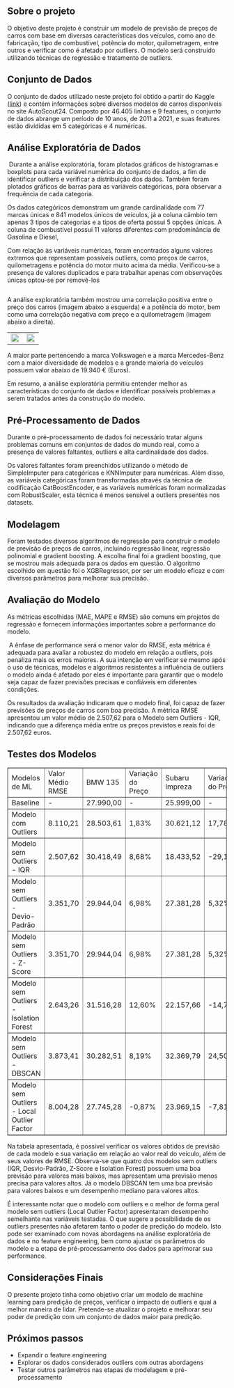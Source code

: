 <p align="center"><img src="https://github.com/gabrielpastega/used-german-cars-price-prediction/blob/main/img/german_cars.png" alt="" /></p>
<h2><strong>Sobre o projeto</strong></h2>
<p>O objetivo deste projeto &eacute; construir um modelo de previs&atilde;o de pre&ccedil;os de carros com base em diversas caracter&iacute;sticas dos ve&iacute;culos, como ano de fabrica&ccedil;&atilde;o, tipo de combust&iacute;vel, pot&ecirc;ncia do motor, quilometragem, entre outros e verificar como &eacute; afetado por outliers. O modelo ser&aacute; constru&iacute;do utilizando t&eacute;cnicas de regress&atilde;o e tratamento de outliers.</p>
<h2><strong>Conjunto de Dados</strong></h2>
<p>O conjunto de dados utilizado neste projeto foi obtido a partir do Kaggle (<a href="https://www.kaggle.com/datasets/ander289386/cars-germany">link</a>) e cont&eacute;m informa&ccedil;&otilde;es sobre diversos modelos de carros dispon&iacute;veis no site AutoScout24. Composto por 46.405 linhas e 9 features, o conjunto de dados abrange um per&iacute;odo de 10 anos, de 2011 a 2021, e suas features est&atilde;o divididas em 5 categ&oacute;ricas e 4 num&eacute;ricas.</p>
<h2><strong>An&aacute;lise Explorat&oacute;ria de Dados</strong></h2>
<p>&nbsp;Durante a an&aacute;lise explorat&oacute;ria, foram plotados gr&aacute;ficos de histogramas e boxplots para cada vari&aacute;vel num&eacute;rica do conjunto de dados, a fim de identificar outliers e verificar a distribui&ccedil;&atilde;o dos dados. Tamb&eacute;m foram plotados gr&aacute;ficos de barras para as vari&aacute;veis categ&oacute;ricas, para observar a frequ&ecirc;ncia de cada categoria.</p>
<p>Os dados categ&oacute;ricos demonstram um grande cardinalidade com 77 marcas &uacute;nicas e 841 modelos &uacute;nicos de ve&iacute;culos, j&aacute; a coluna c&acirc;mbio tem apenas 3 tipos de categorias e a tipos de oferta possui 5 op&ccedil;&otilde;es &uacute;nicas. A coluna de combust&iacute;vel possui 11 valores diferentes com predomin&acirc;ncia de Gasolina e Diesel,&nbsp;</p>
<p>Com rela&ccedil;&atilde;o &agrave;s vari&aacute;veis num&eacute;ricas, foram encontrados alguns valores extremos que representam poss&iacute;veis outliers, como pre&ccedil;os de carros, quilometragens e pot&ecirc;ncia do motor muito acima da m&eacute;dia. Verificou-se a presen&ccedil;a de valores duplicados e para trabalhar apenas com observa&ccedil;&otilde;es &uacute;nicas optou-se por remov&ecirc;-los</p>
<img src="https://github.com/gabrielpastega/used-german-cars-price-prediction/blob/main/img/numerical_boxplot.png" alt="" />
<p>A an&aacute;lise explorat&oacute;ria tamb&eacute;m mostrou uma correla&ccedil;&atilde;o positiva entre o pre&ccedil;o dos carros (imagem abaixo a esquerda) e a pot&ecirc;ncia do motor, bem como uma correla&ccedil;&atilde;o negativa com pre&ccedil;o e a quilometragem (imagem abaixo a direita).&nbsp;</p>
<table style="width: 150%;">
  <tr>
    <td><img src="https://github.com/gabrielpastega/used-german-cars-price-prediction/blob/main/img/reg_price_hp.png" style="width:150%;"></td>
    <td><img src="https://github.com/gabrielpastega/used-german-cars-price-prediction/blob/main/img/reg_price_mileage.png" style="width:150%;"></td>
  </tr>
</table>
<p>A maior parte pertencendo a marca Volkswagen e a marca Mercedes-Benz com a maior diversidade de modelos e a grande maioria do ve&iacute;culos possuem valor abaixo de 19.940 &euro; (Euros).</p>
<p>Em resumo, a an&aacute;lise explorat&oacute;ria permitiu entender melhor as caracter&iacute;sticas do conjunto de dados e identificar poss&iacute;veis problemas a serem tratados antes da constru&ccedil;&atilde;o do modelo.</p>
<h2><strong>Pr&eacute;-Processamento de Dados</strong></h2>
<p>Durante o pr&eacute;-processamento de dados foi necess&aacute;rio tratar alguns problemas comuns em conjuntos de dados do mundo real, como a presen&ccedil;a de valores faltantes, outliers e alta cardinalidade dos dados.</p>
<p>Os valores faltantes foram preenchidos utilizando o m&eacute;todo de SimpleImputer para categ&oacute;ricas e KNNImputer para num&eacute;ricas. Al&eacute;m disso, as vari&aacute;veis categ&oacute;ricas foram transformadas atrav&eacute;s da t&eacute;cnica de codifica&ccedil;&atilde;o CatBoostEncoder, e as vari&aacute;veis num&eacute;ricas foram normalizadas com RobustScaler, esta t&eacute;cnica &eacute; menos sens&iacute;vel a outliers presentes nos datasets.</p>
<h2><strong>Modelagem</strong></h2>
<p>Foram testados diversos algoritmos de regress&atilde;o para construir o modelo de previs&atilde;o de pre&ccedil;os de carros, incluindo regress&atilde;o linear, regress&atilde;o polinomial e gradient boosting. A escolha final foi a gradient boosting, que se mostrou mais adequada para os dados em quest&atilde;o. O algoritmo escolhido em quest&atilde;o foi o XGBRegressor, por ser um modelo eficaz e com diversos par&acirc;metros para melhorar sua precis&atilde;o.</p>
<h2><strong>Avalia&ccedil;&atilde;o do Modelo</strong></h2>
<p>As m&eacute;tricas escolhidas (MAE, MAPE e RMSE) s&atilde;o comuns em projetos de regress&atilde;o e fornecem informa&ccedil;&otilde;es importantes sobre a performance do modelo.&nbsp;</p>
<p>&nbsp;A &ecirc;nfase de performance ser&aacute; o menor valor do RMSE, esta m&eacute;trica &eacute; adequada para avaliar a robustez do modelo em rela&ccedil;&atilde;o a outliers, pois penaliza mais os erros maiores. A sua inten&ccedil;&atilde;o em verificar se mesmo ap&oacute;s o uso de t&eacute;cnicas, modelos e algoritmos resistentes a influ&ecirc;ncia de outliers o modelo ainda &eacute; afetado por eles &eacute; importante para garantir que o modelo seja capaz de fazer previs&otilde;es precisas e confi&aacute;veis em diferentes condi&ccedil;&otilde;es.</p>
<p>Os resultados da avalia&ccedil;&atilde;o indicaram que o modelo final, foi capaz de fazer previs&otilde;es de pre&ccedil;os de carros com boa precis&atilde;o. A m&eacute;trica RMSE apresentou um valor m&eacute;dio de 2.507,62 para o Modelo sem Outliers - IQR, indicando que a diferen&ccedil;a m&eacute;dia entre os pre&ccedil;os previstos e reais foi de 2.507,62 euros.</p>
<h2><strong>Testes dos Modelos</strong></h2>
<table border="1">
<tbody>
<tr>
<td data-sheets-value="{&quot;1&quot;:2,&quot;2&quot;:&quot;Modelos de ML&quot;}">Modelos de ML</td>
<td data-sheets-value="{&quot;1&quot;:2,&quot;2&quot;:&quot;Valor M&eacute;dio RMSE&quot;}" data-sheets-numberformat="{&quot;1&quot;:2,&quot;2&quot;:&quot;#,##0.00&quot;,&quot;3&quot;:1}">Valor M&eacute;dio RMSE</td>
<td data-sheets-value="{&quot;1&quot;:2,&quot;2&quot;:&quot;BMW 135&quot;}" data-sheets-numberformat="{&quot;1&quot;:2,&quot;2&quot;:&quot;#,##0.00&quot;,&quot;3&quot;:1}">BMW 135</td>
<td data-sheets-value="{&quot;1&quot;:2,&quot;2&quot;:&quot;Varia&ccedil;&atilde;o do Preço&quot;}" data-sheets-numberformat="{&quot;1&quot;:2,&quot;2&quot;:&quot;#,##0.00&quot;,&quot;3&quot;:1}">Varia&ccedil;&atilde;o do Preço</td>
<td data-sheets-value="{&quot;1&quot;:2,&quot;2&quot;:&quot;Subaru Impreza&quot;}" data-sheets-numberformat="{&quot;1&quot;:2,&quot;2&quot;:&quot;#,##0.00&quot;,&quot;3&quot;:1}">Subaru Impreza</td>
<td data-sheets-value="{&quot;1&quot;:2,&quot;2&quot;:&quot;Varia&ccedil;&atilde;o do Preço&quot;}" data-sheets-numberformat="{&quot;1&quot;:2,&quot;2&quot;:&quot;#,##0.00&quot;,&quot;3&quot;:1}">Varia&ccedil;&atilde;o do Preço</td>
<td data-sheets-value="{&quot;1&quot;:2,&quot;2&quot;:&quot;Audi A3&quot;}" data-sheets-numberformat="{&quot;1&quot;:2,&quot;2&quot;:&quot;#,##0.00&quot;,&quot;3&quot;:1}">Audi A3</td>
<td data-sheets-value="{&quot;1&quot;:2,&quot;2&quot;:&quot;Varia&ccedil;&atilde;o do Preço&quot;}" data-sheets-numberformat="{&quot;1&quot;:2,&quot;2&quot;:&quot;#,##0.00&quot;,&quot;3&quot;:1}">Varia&ccedil;&atilde;o do Preço</td>
<td data-sheets-value="{&quot;1&quot;:2,&quot;2&quot;:&quot;Mercedes-Benz E 220&quot;}" data-sheets-numberformat="{&quot;1&quot;:2,&quot;2&quot;:&quot;#,##0.00&quot;,&quot;3&quot;:1}">Mercedes-Benz E 220</td>
<td data-sheets-value="{&quot;1&quot;:2,&quot;2&quot;:&quot;Varia&ccedil;&atilde;o do Preço&quot;}" data-sheets-numberformat="{&quot;1&quot;:2,&quot;2&quot;:&quot;#,##0.00&quot;,&quot;3&quot;:1}">Varia&ccedil;&atilde;o do Preço</td>
<td data-sheets-value="{&quot;1&quot;:2,&quot;2&quot;:&quot;Jaguar F-Type&quot;}" data-sheets-numberformat="{&quot;1&quot;:2,&quot;2&quot;:&quot;#,##0.00&quot;,&quot;3&quot;:1}">Jaguar F-Type</td>
<td data-sheets-value="{&quot;1&quot;:2,&quot;2&quot;:&quot;Varia&ccedil;&atilde;o do Preço&quot;}" data-sheets-numberformat="{&quot;1&quot;:2,&quot;2&quot;:&quot;#,##0.00&quot;,&quot;3&quot;:1}">Varia&ccedil;&atilde;o do Preço</td>
</tr>
<tr>
<td data-sheets-value="{&quot;1&quot;:2,&quot;2&quot;:&quot;Baseline&quot;}">Baseline</td>
<td data-sheets-value="{&quot;1&quot;:2,&quot;2&quot;:&quot;-&quot;}" data-sheets-numberformat="{&quot;1&quot;:2,&quot;2&quot;:&quot;#,##0.00&quot;,&quot;3&quot;:1}">-</td>
<td data-sheets-value="{&quot;1&quot;:3,&quot;3&quot;:27990}" data-sheets-numberformat="{&quot;1&quot;:2,&quot;2&quot;:&quot;#,##0.00&quot;,&quot;3&quot;:1}">27.990,00</td>
<td data-sheets-value="{&quot;1&quot;:2,&quot;2&quot;:&quot;-&quot;}" data-sheets-numberformat="{&quot;1&quot;:3,&quot;2&quot;:&quot;0.00%&quot;,&quot;3&quot;:1}">-</td>
<td data-sheets-value="{&quot;1&quot;:3,&quot;3&quot;:25999}" data-sheets-numberformat="{&quot;1&quot;:2,&quot;2&quot;:&quot;#,##0.00&quot;,&quot;3&quot;:1}">25.999,00</td>
<td data-sheets-value="{&quot;1&quot;:2,&quot;2&quot;:&quot;-&quot;}" data-sheets-numberformat="{&quot;1&quot;:2,&quot;2&quot;:&quot;#,##0.00&quot;,&quot;3&quot;:1}">-</td>
<td data-sheets-value="{&quot;1&quot;:3,&quot;3&quot;:4500}" data-sheets-numberformat="{&quot;1&quot;:2,&quot;2&quot;:&quot;#,##0.00&quot;,&quot;3&quot;:1}">4.500,00</td>
<td data-sheets-value="{&quot;1&quot;:2,&quot;2&quot;:&quot;-&quot;}" data-sheets-numberformat="{&quot;1&quot;:2,&quot;2&quot;:&quot;#,##0.00&quot;,&quot;3&quot;:1}">-</td>
<td data-sheets-value="{&quot;1&quot;:3,&quot;3&quot;:16750}" data-sheets-numberformat="{&quot;1&quot;:2,&quot;2&quot;:&quot;#,##0.00&quot;,&quot;3&quot;:1}">16.750,00</td>
<td data-sheets-value="{&quot;1&quot;:2,&quot;2&quot;:&quot;-&quot;}" data-sheets-numberformat="{&quot;1&quot;:2,&quot;2&quot;:&quot;#,##0.00&quot;,&quot;3&quot;:1}">-</td>
<td data-sheets-value="{&quot;1&quot;:3,&quot;3&quot;:198990}" data-sheets-numberformat="{&quot;1&quot;:2,&quot;2&quot;:&quot;#,##0.00&quot;,&quot;3&quot;:1}">198.990,00</td>
<td data-sheets-value="{&quot;1&quot;:2,&quot;2&quot;:&quot;-&quot;}" data-sheets-numberformat="{&quot;1&quot;:2,&quot;2&quot;:&quot;#,##0.00&quot;,&quot;3&quot;:1}">-</td>
</tr>
<tr>
<td data-sheets-value="{&quot;1&quot;:2,&quot;2&quot;:&quot;Modelo com Outliers&quot;}">Modelo com Outliers</td>
<td data-sheets-value="{&quot;1&quot;:3,&quot;3&quot;:8110.20841722206}" data-sheets-numberformat="{&quot;1&quot;:2,&quot;2&quot;:&quot;#,##0.00&quot;,&quot;3&quot;:1}">8.110,21</td>
<td data-sheets-value="{&quot;1&quot;:3,&quot;3&quot;:28503.611}" data-sheets-numberformat="{&quot;1&quot;:2,&quot;2&quot;:&quot;#,##0.00&quot;,&quot;3&quot;:1}">28.503,61</td>
<td data-sheets-value="{&quot;1&quot;:3,&quot;3&quot;:0.018349803501250473}" data-sheets-numberformat="{&quot;1&quot;:3,&quot;2&quot;:&quot;0.00%&quot;,&quot;3&quot;:1}" data-sheets-formula="=(R[0]C[-1]-R3C[-1])/R3C[-1]">1,83%</td>
<td data-sheets-value="{&quot;1&quot;:3,&quot;3&quot;:30621.117}" data-sheets-numberformat="{&quot;1&quot;:2,&quot;2&quot;:&quot;#,##0.00&quot;,&quot;3&quot;:1}">30.621,12</td>
<td data-sheets-value="{&quot;1&quot;:3,&quot;3&quot;:0.17778056848340315}" data-sheets-numberformat="{&quot;1&quot;:3,&quot;2&quot;:&quot;0.00%&quot;,&quot;3&quot;:1}" data-sheets-formula="=(R[0]C[-1]-R3C[-1])/R3C[-1]">17,78%</td>
<td data-sheets-value="{&quot;1&quot;:3,&quot;3&quot;:7700.662}" data-sheets-numberformat="{&quot;1&quot;:2,&quot;2&quot;:&quot;#,##0.00&quot;,&quot;3&quot;:1}">7.700,66</td>
<td data-sheets-value="{&quot;1&quot;:3,&quot;3&quot;:0.7112582222222222}" data-sheets-numberformat="{&quot;1&quot;:3,&quot;2&quot;:&quot;0.00%&quot;,&quot;3&quot;:1}" data-sheets-formula="=(R[0]C[-1]-R3C[-1])/R3C[-1]">71,13%</td>
<td data-sheets-value="{&quot;1&quot;:3,&quot;3&quot;:12692.144}" data-sheets-numberformat="{&quot;1&quot;:2,&quot;2&quot;:&quot;#,##0.00&quot;,&quot;3&quot;:1}">12.692,14</td>
<td data-sheets-value="{&quot;1&quot;:3,&quot;3&quot;:-0.24226005970149253}" data-sheets-numberformat="{&quot;1&quot;:3,&quot;2&quot;:&quot;0.00%&quot;,&quot;3&quot;:1}" data-sheets-formula="=(R[0]C[-1]-R3C[-1])/R3C[-1]">-24,23%</td>
<td data-sheets-value="{&quot;1&quot;:3,&quot;3&quot;:161437.92}" data-sheets-numberformat="{&quot;1&quot;:2,&quot;2&quot;:&quot;#,##0.00&quot;,&quot;3&quot;:1}">161.437,92</td>
<td data-sheets-value="{&quot;1&quot;:3,&quot;3&quot;:-0.18871340268355188}" data-sheets-numberformat="{&quot;1&quot;:3,&quot;2&quot;:&quot;0.00%&quot;,&quot;3&quot;:1}" data-sheets-formula="=(R[0]C[-1]-R3C[-1])/R3C[-1]">-18,87%</td>
</tr>
<tr>
<td data-sheets-value="{&quot;1&quot;:2,&quot;2&quot;:&quot;Modelo sem Outliers - IQR&quot;}">Modelo sem Outliers - IQR</td>
<td data-sheets-value="{&quot;1&quot;:3,&quot;3&quot;:2507.62299415074}" data-sheets-numberformat="{&quot;1&quot;:2,&quot;2&quot;:&quot;#,##0.00&quot;,&quot;3&quot;:1}">2.507,62</td>
<td data-sheets-value="{&quot;1&quot;:3,&quot;3&quot;:30418.494}" data-sheets-numberformat="{&quot;1&quot;:2,&quot;2&quot;:&quot;#,##0.00&quot;,&quot;3&quot;:1}">30.418,49</td>
<td data-sheets-value="{&quot;1&quot;:3,&quot;3&quot;:0.08676291532690242}" data-sheets-numberformat="{&quot;1&quot;:3,&quot;2&quot;:&quot;0.00%&quot;,&quot;3&quot;:1}" data-sheets-formula="=(R[0]C[-1]-R3C[-1])/R3C[-1]">8,68%</td>
<td data-sheets-value="{&quot;1&quot;:3,&quot;3&quot;:18433.518}" data-sheets-numberformat="{&quot;1&quot;:2,&quot;2&quot;:&quot;#,##0.00&quot;,&quot;3&quot;:1}">18.433,52</td>
<td data-sheets-value="{&quot;1&quot;:3,&quot;3&quot;:-0.2909912688949575}" data-sheets-numberformat="{&quot;1&quot;:3,&quot;2&quot;:&quot;0.00%&quot;,&quot;3&quot;:1}" data-sheets-formula="=(R[0]C[-1]-R3C[-1])/R3C[-1]">-29,10%</td>
<td data-sheets-value="{&quot;1&quot;:3,&quot;3&quot;:5913.786}" data-sheets-numberformat="{&quot;1&quot;:2,&quot;2&quot;:&quot;#,##0.00&quot;,&quot;3&quot;:1}">5.913,79</td>
<td data-sheets-value="{&quot;1&quot;:3,&quot;3&quot;:0.31417466666666666}" data-sheets-numberformat="{&quot;1&quot;:3,&quot;2&quot;:&quot;0.00%&quot;,&quot;3&quot;:1}" data-sheets-formula="=(R[0]C[-1]-R3C[-1])/R3C[-1]">31,42%</td>
<td data-sheets-value="{&quot;1&quot;:3,&quot;3&quot;:15362.106}" data-sheets-numberformat="{&quot;1&quot;:2,&quot;2&quot;:&quot;#,##0.00&quot;,&quot;3&quot;:1}">15.362,11</td>
<td data-sheets-value="{&quot;1&quot;:3,&quot;3&quot;:-0.0828593432835821}" data-sheets-numberformat="{&quot;1&quot;:3,&quot;2&quot;:&quot;0.00%&quot;,&quot;3&quot;:1}" data-sheets-formula="=(R[0]C[-1]-R3C[-1])/R3C[-1]">-8,29%</td>
<td data-sheets-value="{&quot;1&quot;:3,&quot;3&quot;:33837.957}" data-sheets-numberformat="{&quot;1&quot;:2,&quot;2&quot;:&quot;#,##0.00&quot;,&quot;3&quot;:1}">33.837,96</td>
<td data-sheets-value="{&quot;1&quot;:3,&quot;3&quot;:-0.8299514699231118}" data-sheets-numberformat="{&quot;1&quot;:3,&quot;2&quot;:&quot;0.00%&quot;,&quot;3&quot;:1}" data-sheets-formula="=(R[0]C[-1]-R3C[-1])/R3C[-1]">-83,00%</td>
</tr>
<tr>
<td data-sheets-value="{&quot;1&quot;:2,&quot;2&quot;:&quot;Modelo sem Outliers - Devio-Padr&atilde;o&quot;}">Modelo sem Outliers - Devio-Padr&atilde;o</td>
<td data-sheets-value="{&quot;1&quot;:3,&quot;3&quot;:3351.70059878397}" data-sheets-numberformat="{&quot;1&quot;:2,&quot;2&quot;:&quot;#,##0.00&quot;,&quot;3&quot;:1}">3.351,70</td>
<td data-sheets-value="{&quot;1&quot;:3,&quot;3&quot;:29944.037}" data-sheets-numberformat="{&quot;1&quot;:2,&quot;2&quot;:&quot;#,##0.00&quot;,&quot;3&quot;:1}">29.944,04</td>
<td data-sheets-value="{&quot;1&quot;:3,&quot;3&quot;:0.06981196856020008}" data-sheets-numberformat="{&quot;1&quot;:3,&quot;2&quot;:&quot;0.00%&quot;,&quot;3&quot;:1}" data-sheets-formula="=(R[0]C[-1]-R3C[-1])/R3C[-1]">6,98%</td>
<td data-sheets-value="{&quot;1&quot;:3,&quot;3&quot;:27381.281}" data-sheets-numberformat="{&quot;1&quot;:2,&quot;2&quot;:&quot;#,##0.00&quot;,&quot;3&quot;:1}">27.381,28</td>
<td data-sheets-value="{&quot;1&quot;:3,&quot;3&quot;:0.05316669871918147}" data-sheets-numberformat="{&quot;1&quot;:3,&quot;2&quot;:&quot;0.00%&quot;,&quot;3&quot;:1}" data-sheets-formula="=(R[0]C[-1]-R3C[-1])/R3C[-1]">5,32%</td>
<td data-sheets-value="{&quot;1&quot;:3,&quot;3&quot;:6261.934}" data-sheets-numberformat="{&quot;1&quot;:2,&quot;2&quot;:&quot;#,##0.00&quot;,&quot;3&quot;:1}">6.261,93</td>
<td data-sheets-value="{&quot;1&quot;:3,&quot;3&quot;:0.39154088888888894}" data-sheets-numberformat="{&quot;1&quot;:3,&quot;2&quot;:&quot;0.00%&quot;,&quot;3&quot;:1}" data-sheets-formula="=(R[0]C[-1]-R3C[-1])/R3C[-1]">39,15%</td>
<td data-sheets-value="{&quot;1&quot;:3,&quot;3&quot;:15342.159}" data-sheets-numberformat="{&quot;1&quot;:2,&quot;2&quot;:&quot;#,##0.00&quot;,&quot;3&quot;:1}">15.342,16</td>
<td data-sheets-value="{&quot;1&quot;:3,&quot;3&quot;:-0.0840502089552239}" data-sheets-numberformat="{&quot;1&quot;:3,&quot;2&quot;:&quot;0.00%&quot;,&quot;3&quot;:1}" data-sheets-formula="=(R[0]C[-1]-R3C[-1])/R3C[-1]">-8,41%</td>
<td data-sheets-value="{&quot;1&quot;:3,&quot;3&quot;:69370.31}" data-sheets-numberformat="{&quot;1&quot;:2,&quot;2&quot;:&quot;#,##0.00&quot;,&quot;3&quot;:1}">69.370,31</td>
<td data-sheets-value="{&quot;1&quot;:3,&quot;3&quot;:-0.6513879591939293}" data-sheets-numberformat="{&quot;1&quot;:3,&quot;2&quot;:&quot;0.00%&quot;,&quot;3&quot;:1}" data-sheets-formula="=(R[0]C[-1]-R3C[-1])/R3C[-1]">-65,14%</td>
</tr>
<tr>
<td data-sheets-value="{&quot;1&quot;:2,&quot;2&quot;:&quot;Modelo sem Outliers - Z-Score&quot;}">Modelo sem Outliers - Z-Score</td>
<td data-sheets-value="{&quot;1&quot;:3,&quot;3&quot;:3351.70059878397}" data-sheets-numberformat="{&quot;1&quot;:2,&quot;2&quot;:&quot;#,##0.00&quot;,&quot;3&quot;:1}">3.351,70</td>
<td data-sheets-value="{&quot;1&quot;:3,&quot;3&quot;:29944.037}" data-sheets-numberformat="{&quot;1&quot;:2,&quot;2&quot;:&quot;#,##0.00&quot;,&quot;3&quot;:1}">29.944,04</td>
<td data-sheets-value="{&quot;1&quot;:3,&quot;3&quot;:0.06981196856020008}" data-sheets-numberformat="{&quot;1&quot;:3,&quot;2&quot;:&quot;0.00%&quot;,&quot;3&quot;:1}" data-sheets-formula="=(R[0]C[-1]-R3C[-1])/R3C[-1]">6,98%</td>
<td data-sheets-value="{&quot;1&quot;:3,&quot;3&quot;:27381.281}" data-sheets-numberformat="{&quot;1&quot;:2,&quot;2&quot;:&quot;#,##0.00&quot;,&quot;3&quot;:1}">27.381,28</td>
<td data-sheets-value="{&quot;1&quot;:3,&quot;3&quot;:0.05316669871918147}" data-sheets-numberformat="{&quot;1&quot;:3,&quot;2&quot;:&quot;0.00%&quot;,&quot;3&quot;:1}" data-sheets-formula="=(R[0]C[-1]-R3C[-1])/R3C[-1]">5,32%</td>
<td data-sheets-value="{&quot;1&quot;:3,&quot;3&quot;:6261.934}" data-sheets-numberformat="{&quot;1&quot;:2,&quot;2&quot;:&quot;#,##0.00&quot;,&quot;3&quot;:1}">6.261,93</td>
<td data-sheets-value="{&quot;1&quot;:3,&quot;3&quot;:0.39154088888888894}" data-sheets-numberformat="{&quot;1&quot;:3,&quot;2&quot;:&quot;0.00%&quot;,&quot;3&quot;:1}" data-sheets-formula="=(R[0]C[-1]-R3C[-1])/R3C[-1]">39,15%</td>
<td data-sheets-value="{&quot;1&quot;:3,&quot;3&quot;:15342.159}" data-sheets-numberformat="{&quot;1&quot;:2,&quot;2&quot;:&quot;#,##0.00&quot;,&quot;3&quot;:1}">15.342,16</td>
<td data-sheets-value="{&quot;1&quot;:3,&quot;3&quot;:-0.0840502089552239}" data-sheets-numberformat="{&quot;1&quot;:3,&quot;2&quot;:&quot;0.00%&quot;,&quot;3&quot;:1}" data-sheets-formula="=(R[0]C[-1]-R3C[-1])/R3C[-1]">-8,41%</td>
<td data-sheets-value="{&quot;1&quot;:3,&quot;3&quot;:69370.31}" data-sheets-numberformat="{&quot;1&quot;:2,&quot;2&quot;:&quot;#,##0.00&quot;,&quot;3&quot;:1}">69.370,31</td>
<td data-sheets-value="{&quot;1&quot;:3,&quot;3&quot;:-0.6513879591939293}" data-sheets-numberformat="{&quot;1&quot;:3,&quot;2&quot;:&quot;0.00%&quot;,&quot;3&quot;:1}" data-sheets-formula="=(R[0]C[-1]-R3C[-1])/R3C[-1]">-65,14%</td>
</tr>
<tr>
<td data-sheets-value="{&quot;1&quot;:2,&quot;2&quot;:&quot;Modelo sem Outliers - Isolation Forest&quot;}">Modelo sem Outliers - Isolation Forest</td>
<td data-sheets-value="{&quot;1&quot;:3,&quot;3&quot;:2643.26250664305}" data-sheets-numberformat="{&quot;1&quot;:2,&quot;2&quot;:&quot;#,##0.00&quot;,&quot;3&quot;:1}">2.643,26</td>
<td data-sheets-value="{&quot;1&quot;:3,&quot;3&quot;:31516.283}" data-sheets-numberformat="{&quot;1&quot;:2,&quot;2&quot;:&quot;#,##0.00&quot;,&quot;3&quot;:1}">31.516,28</td>
<td data-sheets-value="{&quot;1&quot;:3,&quot;3&quot;:0.12598367274026437}" data-sheets-numberformat="{&quot;1&quot;:3,&quot;2&quot;:&quot;0.00%&quot;,&quot;3&quot;:1}" data-sheets-formula="=(R[0]C[-1]-R3C[-1])/R3C[-1]">12,60%</td>
<td data-sheets-value="{&quot;1&quot;:3,&quot;3&quot;:22157.656}" data-sheets-numberformat="{&quot;1&quot;:2,&quot;2&quot;:&quot;#,##0.00&quot;,&quot;3&quot;:1}">22.157,66</td>
<td data-sheets-value="{&quot;1&quot;:3,&quot;3&quot;:-0.1477496826801031}" data-sheets-numberformat="{&quot;1&quot;:3,&quot;2&quot;:&quot;0.00%&quot;,&quot;3&quot;:1}" data-sheets-formula="=(R[0]C[-1]-R3C[-1])/R3C[-1]">-14,77%</td>
<td data-sheets-value="{&quot;1&quot;:3,&quot;3&quot;:5409.309}" data-sheets-numberformat="{&quot;1&quot;:2,&quot;2&quot;:&quot;#,##0.00&quot;,&quot;3&quot;:1}">5.409,31</td>
<td data-sheets-value="{&quot;1&quot;:3,&quot;3&quot;:0.2020686666666667}" data-sheets-numberformat="{&quot;1&quot;:3,&quot;2&quot;:&quot;0.00%&quot;,&quot;3&quot;:1}" data-sheets-formula="=(R[0]C[-1]-R3C[-1])/R3C[-1]">20,21%</td>
<td data-sheets-value="{&quot;1&quot;:3,&quot;3&quot;:16423.943}" data-sheets-numberformat="{&quot;1&quot;:2,&quot;2&quot;:&quot;#,##0.00&quot;,&quot;3&quot;:1}">16.423,94</td>
<td data-sheets-value="{&quot;1&quot;:3,&quot;3&quot;:-0.019466089552238847}" data-sheets-numberformat="{&quot;1&quot;:3,&quot;2&quot;:&quot;0.00%&quot;,&quot;3&quot;:1}" data-sheets-formula="=(R[0]C[-1]-R3C[-1])/R3C[-1]">-1,95%</td>
<td data-sheets-value="{&quot;1&quot;:3,&quot;3&quot;:41129.29}" data-sheets-numberformat="{&quot;1&quot;:2,&quot;2&quot;:&quot;#,##0.00&quot;,&quot;3&quot;:1}">41.129,29</td>
<td data-sheets-value="{&quot;1&quot;:3,&quot;3&quot;:-0.7933097643097643}" data-sheets-numberformat="{&quot;1&quot;:3,&quot;2&quot;:&quot;0.00%&quot;,&quot;3&quot;:1}" data-sheets-formula="=(R[0]C[-1]-R3C[-1])/R3C[-1]">-79,33%</td>
</tr>
<tr>
<td data-sheets-value="{&quot;1&quot;:2,&quot;2&quot;:&quot;Modelo sem Outliers - DBSCAN&quot;}">Modelo sem Outliers - DBSCAN</td>
<td data-sheets-value="{&quot;1&quot;:3,&quot;3&quot;:3873.41191545385}" data-sheets-numberformat="{&quot;1&quot;:2,&quot;2&quot;:&quot;#,##0.00&quot;,&quot;3&quot;:1}">3.873,41</td>
<td data-sheets-value="{&quot;1&quot;:3,&quot;3&quot;:30282.51}" data-sheets-numberformat="{&quot;1&quot;:2,&quot;2&quot;:&quot;#,##0.00&quot;,&quot;3&quot;:1}">30.282,51</td>
<td data-sheets-value="{&quot;1&quot;:3,&quot;3&quot;:0.08190460878885311}" data-sheets-numberformat="{&quot;1&quot;:3,&quot;2&quot;:&quot;0.00%&quot;,&quot;3&quot;:1}" data-sheets-formula="=(R[0]C[-1]-R3C[-1])/R3C[-1]">8,19%</td>
<td data-sheets-value="{&quot;1&quot;:3,&quot;3&quot;:32369.787}" data-sheets-numberformat="{&quot;1&quot;:2,&quot;2&quot;:&quot;#,##0.00&quot;,&quot;3&quot;:1}">32.369,79</td>
<td data-sheets-value="{&quot;1&quot;:3,&quot;3&quot;:0.24503969383437826}" data-sheets-numberformat="{&quot;1&quot;:3,&quot;2&quot;:&quot;0.00%&quot;,&quot;3&quot;:1}" data-sheets-formula="=(R[0]C[-1]-R3C[-1])/R3C[-1]">24,50%</td>
<td data-sheets-value="{&quot;1&quot;:3,&quot;3&quot;:6568.65}" data-sheets-numberformat="{&quot;1&quot;:2,&quot;2&quot;:&quot;#,##0.00&quot;,&quot;3&quot;:1}">6.568,65</td>
<td data-sheets-value="{&quot;1&quot;:3,&quot;3&quot;:0.45969999999999994}" data-sheets-numberformat="{&quot;1&quot;:3,&quot;2&quot;:&quot;0.00%&quot;,&quot;3&quot;:1}" data-sheets-formula="=(R[0]C[-1]-R3C[-1])/R3C[-1]">45,97%</td>
<td data-sheets-value="{&quot;1&quot;:3,&quot;3&quot;:13692.887}" data-sheets-numberformat="{&quot;1&quot;:2,&quot;2&quot;:&quot;#,##0.00&quot;,&quot;3&quot;:1}">13.692,89</td>
<td data-sheets-value="{&quot;1&quot;:3,&quot;3&quot;:-0.18251420895522386}" data-sheets-numberformat="{&quot;1&quot;:3,&quot;2&quot;:&quot;0.00%&quot;,&quot;3&quot;:1}" data-sheets-formula="=(R[0]C[-1]-R3C[-1])/R3C[-1]">-18,25%</td>
<td data-sheets-value="{&quot;1&quot;:3,&quot;3&quot;:109246.99}" data-sheets-numberformat="{&quot;1&quot;:2,&quot;2&quot;:&quot;#,##0.00&quot;,&quot;3&quot;:1}">109.246,99</td>
<td data-sheets-value="{&quot;1&quot;:3,&quot;3&quot;:-0.4509925624403236}" data-sheets-numberformat="{&quot;1&quot;:3,&quot;2&quot;:&quot;0.00%&quot;,&quot;3&quot;:1}" data-sheets-formula="=(R[0]C[-1]-R3C[-1])/R3C[-1]">-45,10%</td>
</tr>
<tr>
<td data-sheets-value="{&quot;1&quot;:2,&quot;2&quot;:&quot;Modelo sem Outliers - Local Outlier Factor&quot;}">Modelo sem Outliers - Local Outlier Factor</td>
<td data-sheets-value="{&quot;1&quot;:3,&quot;3&quot;:8004.27959620521}" data-sheets-numberformat="{&quot;1&quot;:2,&quot;2&quot;:&quot;#,##0.00&quot;,&quot;3&quot;:1}">8.004,28</td>
<td data-sheets-value="{&quot;1&quot;:3,&quot;3&quot;:27745.283}" data-sheets-numberformat="{&quot;1&quot;:2,&quot;2&quot;:&quot;#,##0.00&quot;,&quot;3&quot;:1}">27.745,28</td>
<td data-sheets-value="{&quot;1&quot;:3,&quot;3&quot;:-0.00874301536262953}" data-sheets-numberformat="{&quot;1&quot;:3,&quot;2&quot;:&quot;0.00%&quot;,&quot;3&quot;:1}" data-sheets-formula="=(R[0]C[-1]-R3C[-1])/R3C[-1]">-0,87%</td>
<td data-sheets-value="{&quot;1&quot;:3,&quot;3&quot;:23969.154}" data-sheets-numberformat="{&quot;1&quot;:2,&quot;2&quot;:&quot;#,##0.00&quot;,&quot;3&quot;:1}">23.969,15</td>
<td data-sheets-value="{&quot;1&quot;:3,&quot;3&quot;:-0.07807400284626337}" data-sheets-numberformat="{&quot;1&quot;:3,&quot;2&quot;:&quot;0.00%&quot;,&quot;3&quot;:1}" data-sheets-formula="=(R[0]C[-1]-R3C[-1])/R3C[-1]">-7,81%</td>
<td data-sheets-value="{&quot;1&quot;:3,&quot;3&quot;:7576.81}" data-sheets-numberformat="{&quot;1&quot;:2,&quot;2&quot;:&quot;#,##0.00&quot;,&quot;3&quot;:1}">7.576,81</td>
<td data-sheets-value="{&quot;1&quot;:3,&quot;3&quot;:0.6837355555555557}" data-sheets-numberformat="{&quot;1&quot;:3,&quot;2&quot;:&quot;0.00%&quot;,&quot;3&quot;:1}" data-sheets-formula="=(R[0]C[-1]-R3C[-1])/R3C[-1]">68,37%</td>
<td data-sheets-value="{&quot;1&quot;:3,&quot;3&quot;:13106.637}" data-sheets-numberformat="{&quot;1&quot;:2,&quot;2&quot;:&quot;#,##0.00&quot;,&quot;3&quot;:1}">13.106,64</td>
<td data-sheets-value="{&quot;1&quot;:3,&quot;3&quot;:-0.21751420895522383}" data-sheets-numberformat="{&quot;1&quot;:3,&quot;2&quot;:&quot;0.00%&quot;,&quot;3&quot;:1}" data-sheets-formula="=(R[0]C[-1]-R3C[-1])/R3C[-1]">-21,75%</td>
<td data-sheets-value="{&quot;1&quot;:3,&quot;3&quot;:215392.39}" data-sheets-numberformat="{&quot;1&quot;:2,&quot;2&quot;:&quot;#,##0.00&quot;,&quot;3&quot;:1}">215.392,39</td>
<td data-sheets-value="{&quot;1&quot;:3,&quot;3&quot;:0.08242821247298866}" data-sheets-numberformat="{&quot;1&quot;:3,&quot;2&quot;:&quot;0.00%&quot;,&quot;3&quot;:1}" data-sheets-formula="=(R[0]C[-1]-R3C[-1])/R3C[-1]">8,24%</td>
</tr>
</tbody>
</table>
<p>Na tabela apresentada, &eacute; poss&iacute;vel verificar os valores obtidos de previs&atilde;o de cada modelo e sua varia&ccedil;&atilde;o em rela&ccedil;&atilde;o ao valor real do ve&iacute;culo, al&eacute;m de seus valores de RMSE. Observa-se que quatro dos modelos sem outliers (IQR, Desvio-Padr&atilde;o, Z-Score e Isolation Forest) possuem uma boa previs&atilde;o para valores mais baixos, mas apresentam uma previs&atilde;o menos precisa para valores altos. J&aacute; o modelo DBSCAN tem uma boa previs&atilde;o para valores baixos e um desempenho mediano para valores altos.</p>
<p>&Eacute; interessante notar que o modelo com outliers e o melhor de forma geral modelo sem outliers (Local Outlier Factor) apresentaram desempenho semelhante nas vari&aacute;veis testadas. O que sugere a possibilidade de os outliers presentes n&atilde;o afetarem tanto o poder de predi&ccedil;&atilde;o do modelo. Isto pode ser examinado com novas abordagens na an&aacute;lise explorat&oacute;ria de dados e no feature engineering, bem como ajustar os par&acirc;metros do modelo e a etapa de pr&eacute;-processamento dos dados para aprimorar sua performance.</p>
<h2><strong>Considera&ccedil;&otilde;es Finais</strong></h2>
<p>O presente projeto tinha como objetivo criar um modelo de machine learning para predi&ccedil;&atilde;o de pre&ccedil;os, verificar o impacto de outliers e qual a melhor maneira de lidar. Pretende-se atualizar o projeto e melhorar seu poder de predi&ccedil;&atilde;o com um conjunto de dados maior para predi&ccedil;&atilde;o.</p>
<h2><strong>Pr&oacute;ximos passos</strong></h2>
<ul>
<li>Expandir o feature engineering</li>
<li>Explorar os dados considerados outliers com outras abordagens</li>
<li>Testar outros par&acirc;metros nas etapas de modelagem e pr&eacute;-processamento</li>
</ul>
